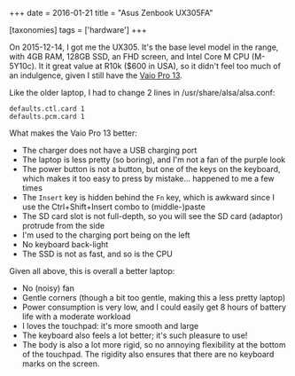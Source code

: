+++
date = 2016-01-21
title = "Asus Zenbook UX305FA"

[taxonomies]
tags = ['hardware']
+++

On 2015-12-14, I got me the UX305. It\'s the base level model in the
range, with 4GB RAM, 128GB SSD, an FHD screen, and Intel Core M CPU
(M-5Y10c). It it great value at R10k (\$600 in USA), so it didn\'t feel
too much of an indulgence, given I still have the [Vaio Pro 13].

Like the older laptop, I had to change 2 lines in
/usr/share/alsa/alsa.conf:

    defaults.ctl.card 1
    defaults.pcm.card 1

What makes the Vaio Pro 13 better:

-   The charger does not have a USB charging port
-   The laptop is less pretty (so boring), and I\'m not a fan of the
    purple look
-   The power button is not a button, but one of the keys on the
    keyboard, which makes it too easy to press by mistake\... happened
    to me a few times
-   The `Insert` key is hidden behind the `Fn` key, which is awkward
    since I use the Ctrl+Shift+Insert combo to (middle-)paste
-   The SD card slot is not full-depth, so you will see the SD card
    (adaptor) protrude from the side
-   I\'m used to the charging port being on the left
-   No keyboard back-light
-   The SSD is not as fast, and so is the CPU

Given all above, this is overall a better laptop:

-   No (noisy) fan
-   Gentle corners (though a bit too gentle, making this a less pretty
    laptop)
-   Power consumption is very low, and I could easily get 8 hours of
    battery life with a moderate workload
-   I loves the touchpad: it\'s more smooth and large
-   The keyboard also feels a lot better; it\'s such pleasure to use!
-   The body is also a lot more rigid, so no annoying flexibility at the
    bottom of the touchpad. The rigidity also ensures that there are no
    keyboard marks on the screen.

  [Vaio Pro 13]: http://tshepang.net/sony-vaio-pro-13-svp13212sgbi

